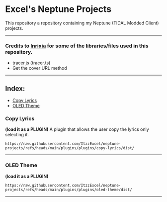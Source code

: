 # Excel's Neptune Projects

This repository a repository containing my Neptune (TIDAL Modded Client) projects.

<hr>

### Credits to [Inrixia](https://github.com/inrixia) for some of the libraries/files used in this repository.
- tracer.js (tracer.ts)
- Get the cover URL method
<hr>

## Index:
- [Copy Lyrics](#copy-lyrics)
- [OLED Theme](#oled-theme)


### Copy Lyrics
**(load it as a PLUGIN)**
A plugin that allows the user copy the lyrics only selecting it.
```
https://raw.githubusercontent.com/ItzzExcel/neptune-projects/refs/heads/main/plugins/plugins/copy-lyrics/dist/
```
<hr>

### OLED Theme
**(load it as a PLUGIN)**
```
https://raw.githubusercontent.com/ItzzExcel/neptune-projects/refs/heads/main/plugins/plugins/oled-theme/dist/
```
<hr>
